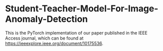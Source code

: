 # Student-Teacher-Model-For-Image-Anomaly-Detection
This is the PyTorch implementation of our paper published in the IEEE Access journal, which can be found at https://ieeexplore.ieee.org/document/10175536.
